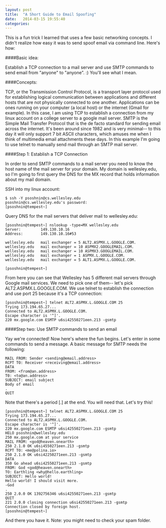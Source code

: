 ```yaml
---
layout: post
title:  "A Short Guide to Email Spoofing"
date:   2014-03-15 19:55:40
categories: 
---
```


This is a fun trick I learned that uses a few basic networking concepts. I didn't realize how easy it was to send spoof email via command line. Here's how:

####Basic idea:

Establish a TCP connection to a mail server and use SMTP commands to send email from "anyone" to "anyone". :) You'll see what I mean. 

####Concepts:

TCP, or the Transmission Control Protocol, is a transport layer protocol used for establishing logical communication between applications and different hosts that are not physically connected to one another. Applications can be ones running on your computer (a local host) or the internet (Gmail for example). In this case, I am using TCP to establish a connection from my linux account on a college server to a google mail server. SMTP is the Simple Mail Transfer Protocol that is the de facto standard for sending email across the internet. It's been around since 1982 and is very minimal-- to this day it will only support 7 bit ASCII characters, which amuses me when I think of multimedia email attachments these days. In this example I'm going to use telnet to manually send mail through an SMTP mail server. 

####Step 1: Establish a TCP Connection

In order to send SMTP commands to a mail server you need to know the host name of the mail server for your domain. My domain is wellesley.edu, so I'm going to first query the DNS for the MX record that holds information about my mail domain. 

SSH into my linux account:

	$ ssh -Y psoshnin@cs.wellesley.edu
	psoshnin@cs.wellesley.edu's password:
	[psoshnin@tempest~] 


Query DNS for the mail servers that deliver mail to wellesley.edu:

	[psoshnin@tempest~] nslookup -type=MX wellesley.edu
	Server:			149.130.10.16
	Address:		149.130.10.16#53

	wellesley.edu  	mail exchanger = 5 ALT2.ASPMX.L.GOOGLE.COM.
	wellesley.edu 	mail exchanger = 10 ASPMX2.GOOGLEMAIL.COM.
	wellesley.edu 	mail exchanger = 10 ASPMX3.GOOGLEMAIL.COM.
	wellesley.edu 	mail exchanger = 1 ASPMX.L.GOOGLE.COM.
	wellesley.edu 	mail exchanger = 5 ALT1.ASPMX.L.GOOGLE.COM.

	[psoshnin@tempest~]

From here you can see that Wellesley has 5 different mail servers through Google mail services. We need to pick one of them-- let's pick ALT2.ASPMX.L.GOOGLE.COM. We use telnet to establish the connection and use port 25 because it's a TCP connection:

	[psoshnin@tempest~] telnet ALT2.ASPMX.L.GOOGLE.COM 25
	Trying 173.194.65.27...
	Connected to ALT2.ASPMX.L.GOOGLE.COM.
	Escape character is '^]'.
	220 mx.google.com ESMTP u6si42550271een.213 -gsmtp

####Step two: Use SMTP commands to send an email

Yay we're connected! Now here's where the fun begins. Let's enter in some commands to send a message. A basic message for SMTP needs the following:

	MAIL FROM: Sender <sending@email.address>
	RCPT TO: Receiver <receiving@email.address>
	DATA
	FROM: <from@an.address>
	T0: <to@an.address>
	SUBJECT: email subject
	Body of email
	.
	QUIT

Note that there's a period [.] at the end. You will need that. Let's try this!

	[psoshnin@tempest~] telnet ALT2.ASPMX.L.GOOGLE.COM 25
	Trying 173.194.65.27...
	Connected to ALT2.ASPMX.L.GOOGLE.COM.
	Escape character is '^]'.
	220 mx.google.com ESMTP u6si42550271een.213 -gsmtp
	HELO psoshnin@wellesley.edu
	250 mx.google.com at your service
	MAIL FROM: <god@heaven.onearth>
	250 2.1.0 OK u6si4550271een.213 -gsmtp
	RCPT TO: <me@polina.io>
	250 2.1.0 OK u6si42250271een.213 -gsmtp
	DATA
	350 Go ahead u6si42550271een.213 -gsmtp
	FROM: God <god@heaven.onearth>
	TO: Earthling <why@hello.earthling>
	SUBJECT: Hello world!
	Hello world! I should visit more.
	-God
	.
	250 2.0.0 OK 1392756346 u6si42550271een.213 -gsmtp
	QUIT
	221 2.0.0 closing connection u6si42550271een.213 -gsmtp
	Connection closed by foreign host.
	[psoshnin@tempest~] 

And there you have it. Note: you might need to check your spam folder. 